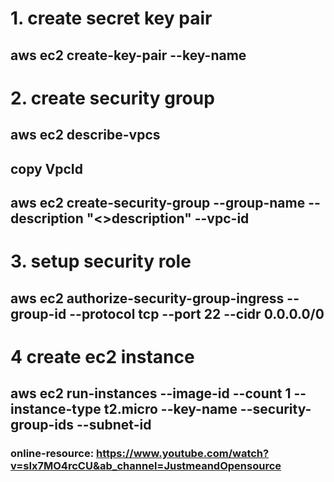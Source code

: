 # 1. create secret key pair

## aws ec2 create-key-pair --key-name <name>

# 2. create security group

## aws ec2 describe-vpcs

## copy VpcId

## aws ec2 create-security-group --group-name <group-name> --description "<>description" --vpc-id <VpcId>

# 3. setup security role

## aws ec2 authorize-security-group-ingress --group-id <group-id> --protocol tcp --port 22 --cidr 0.0.0.0/0

# 4 create ec2 instance

## aws ec2 run-instances --image-id <ima-id> --count 1 --instance-type t2.micro --key-name <key-name> --security-group-ids <group-id> --subnet-id <subnet-id>

### online-resource: https://www.youtube.com/watch?v=sIx7MO4rcCU&ab_channel=JustmeandOpensource
